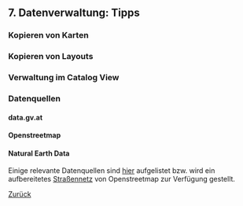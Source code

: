 ## 7. Datenverwaltung: Tipps

### Kopieren von Karten

### Kopieren von Layouts

### Verwaltung im Catalog View

### Datenquellen

#### data.gv.at

#### Openstreetmap

#### Natural Earth Data

Einige relevante Datenquellen sind [hier](../res/info.md) aufgelistet bzw. wird ein aufbereitetes [Straßennetz](../res/strassen.geojson) von Openstreetmap zur Verfügung gestellt.

[Zurück](./README.md)
